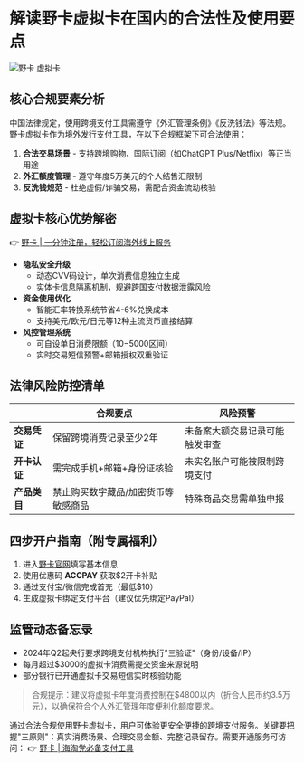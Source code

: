 # 解读野卡虚拟卡在国内的合法性及使用要点

![野卡 虚拟卡](https://bbtdd.com/wp-content/uploads/img/8225776118063924.webp)

## 核心合规要素分析
中国法律规定，使用跨境支付工具需遵守《外汇管理条例》《反洗钱法》等法规。野卡虚拟卡作为境外发行支付工具，在以下合规框架下可合法使用：
1. **合法交易场景** - 支持跨境购物、国际订阅（如ChatGPT Plus/Netflix）等正当用途
2. **外汇额度管理** - 遵守年度5万美元的个人结售汇限制
3. **反洗钱规范** - 杜绝虚假/诈骗交易，需配合资金流动核验

## 虚拟卡核心优势解密
👉 [野卡 | 一分钟注册，轻松订阅海外线上服务](https://bbtdd.com/yeka)

- **隐私安全升级**
  - 动态CVV码设计，单次消费信息独立生成
  - 实体卡信息隔离机制，规避跨国支付数据泄露风险
- **资金使用优化**
  - 智能汇率转换系统节省4-6%兑换成本
  - 支持美元/欧元/日元等12种主流货币直接结算
- **风控管理系统**
  - 可自设单日消费限额（$10-$5000区间）
  - 实时交易短信预警+邮箱授权双重验证

## 法律风险防控清单
||合规要点|风险预警|
|---|---|---|
|**交易凭证**|保留跨境消费记录至少2年|未备案大额交易记录可能触发审查|
|**开卡认证**|需完成手机+邮箱+身份证核验|未实名账户可能被限制跨境支付|
|**产品类目**|禁止购买数字藏品/加密货币等敏感商品|特殊商品交易需单独申报|

## 四步开户指南（附专属福利）
1. 进入[野卡官网](https://bbtdd.com/yeka)填写基本信息
2. 使用优惠码 **ACCPAY** 获取$2开卡补贴
3. 通过支付宝/微信完成首充（最低$10）
4. 生成虚拟卡绑定支付平台（建议优先绑定PayPal）

## 监管动态备忘录
- 2024年Q2起央行要求跨境支付机构执行"三验证"（身份/设备/IP）
- 每月超过$3000的虚拟卡消费需提交资金来源说明
- 部分银行已开通虚拟卡交易短信实时核验功能

> 合规提示：建议将虚拟卡年度消费控制在$4800以内（折合人民币约3.5万元），以确保符合个人外汇管理年度便利化额度要求。

通过合法合规使用野卡虚拟卡，用户可体验更安全便捷的跨境支付服务。关键要把握"三原则"：真实消费场景、合理交易金额、完整记录留存。需要开通服务可访问：
👉 [野卡 | 海淘党必备支付工具](https://bbtdd.com/yeka)